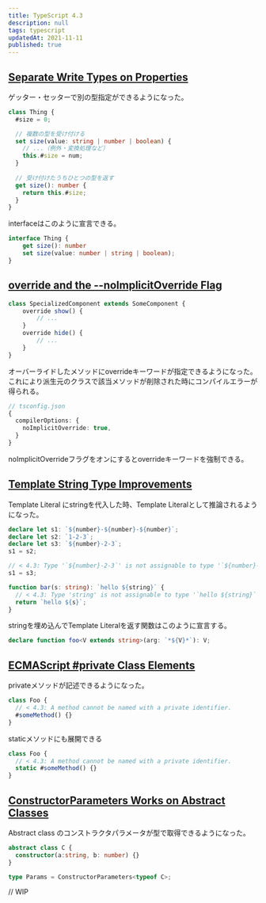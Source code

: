 ```yaml
---
title: TypeScript 4.3
description: null
tags: typescript
updatedAt: 2021-11-11
published: true
---
```


## [Separate Write Types on Properties](https://www.typescriptlang.org/docs/handbook/release-notes/typescript-4-3.html#separate-write-types-on-properties)

ゲッター・セッターで別の型指定ができるようになった。

```ts
class Thing {
  #size = 0;

  // 複数の型を受け付ける
  set size(value: string | number | boolean) {
    // ...（例外・変換処理など）
    this.#size = num;
  }
 
  // 受け付けたうちひとつの型を返す
  get size(): number {
    return this.#size;
  }
}
```

interfaceはこのように宣言できる。

```ts
interface Thing {
    get size(): number
    set size(value: number | string | boolean);
}
```

## [override and the \-\-noImplicitOverride Flag](https://www.typescriptlang.org/docs/handbook/release-notes/typescript-4-3.html#override-and-the---noimplicitoverride-flag)

```ts
class SpecializedComponent extends SomeComponent {
    override show() {
        // ...
    }
    override hide() {
        // ...
    }
}
```

オーバーライドしたメソッドにoverrideキーワードが指定できるようになった。これにより派生元のクラスで該当メソッドが削除された時にコンパイルエラーが得られる。

```ts
// tsconfig.json
{
  compilerOptions: {
    noImplicitOverride: true,
  }
}
```

noImplicitOverrideフラグをオンにするとoverrideキーワードを強制できる。

## [Template String Type Improvements](https://www.typescriptlang.org/docs/handbook/release-notes/typescript-4-3.html#template-string-type-improvements)

Template Literal にstringを代入した時、Template Literalとして推論されるようになった。

```ts
declare let s1: `${number}-${number}-${number}`;
declare let s2: `1-2-3`;
declare let s3: `${number}-2-3`;
s1 = s2;

// < 4.3: Type '`${number}-2-3`' is not assignable to type '`${number}-${number}-${number}`'.
s1 = s3;
```

```ts
function bar(s: string): `hello ${string}` {
  // < 4.3: Type 'string' is not assignable to type '`hello ${string}`'.
  return `hello ${s}`;
}
```

stringを埋め込んでTemplate Literalを返す関数はこのように宣言する。

```ts
declare function foo<V extends string>(arg: `*${V}*`): V;
```

## [ECMAScript \#private Class Elements](https://www.typescriptlang.org/docs/handbook/release-notes/typescript-4-3.html#ecmascript-private-class-elements)

privateメソッドが記述できるようになった。

```ts
class Foo {
  // < 4.3: A method cannot be named with a private identifier.
  #someMethod() {}
}
```

staticメソッドにも展開できる

```ts
class Foo {
  // < 4.3: A method cannot be named with a private identifier.
  static #someMethod() {}
}
```

## [ConstructorParameters Works on Abstract Classes](https://www.typescriptlang.org/docs/handbook/release-notes/typescript-4-3.html#constructorparameters-works-on-abstract-classes)

Abstract class のコンストラクタパラメータが型で取得できるようになった。

```ts
abstract class C {
  constructor(a:string, b: number) {}
}

type Params = ConstructorParameters<typeof C>;
```

// WIP

